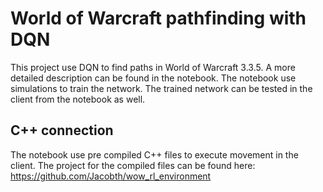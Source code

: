 # World of Warcraft pathfinding with DQN
This project use DQN to find paths in World of Warcraft 3.3.5. A more detailed description can be found in the notebook. The notebook use simulations to train the network. The trained network can be tested in the client from the notebook as well.

## C++ connection
The notebook use pre compiled C++ files to execute movement in the client. The project for the compiled files can be found here: https://github.com/Jacobth/wow_rl_environment

